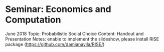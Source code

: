 # Seminar: Economics and Computation
June 2018
Topic: Probabilistic Social Choice 
Content: Handout and Presentation 
Notes: enable to implement the slideshow, please install RISE package (https://github.com/damianavila/RISE/)
